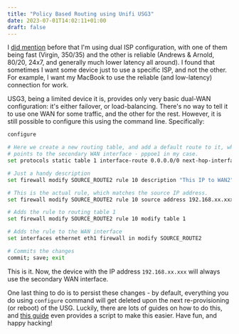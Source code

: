 ```yaml
---
title: "Policy Based Routing using Unifi USG3"
date: 2023-07-01T14:02:11+01:00
draft: false
---
```


I [did mention](/posts/failover-on-usg) before that I'm using dual ISP
configuration, with one of them being fast (Virgin, 350/35) and the other is
reliable (Andrews & Arnold, 80/20, 24x7, and generally much lower latency all around). 
I found that sometimes I want some
device just to use a specific ISP, and not the other. For example, I want my
MacBook to use the reliable (and low-latency) connection for work.

USG3, being a limited device it is, provides only very basic dual-WAN
configuration: it's either failover, or load-balancing. There's no way to tell
it to use one WAN for some traffic, and the other for the rest. However, it is
still possible to configure this using the command line. Specifically:

```bash
configure

# Here we create a new routing table, and add a default route to it, which always 
# points to the secondary WAN interface - pppoe1 in my case.
set protocols static table 1 interface-route 0.0.0.0/0 next-hop-interface pppoe1

# Just a handy description
set firewall modify SOURCE_ROUTE2 rule 10 description "This IP to WAN2"

# This is the actual rule, which matches the source IP address.
set firewall modify SOURCE_ROUTE2 rule 10 source address 192.168.xx.xxx

# Adds the rule to routing table 1
set firewall modify SOURCE_ROUTE2 rule 10 modify table 1

# Adds the rule to the WAN interface
set interfaces ethernet eth1 firewall in modify SOURCE_ROUTE2

# Commits the changes
commit; save; exit
```

This is it. Now, the device with the IP address `192.168.xx.xxx` will always use
the secondary WAN interface.

One last thing to do is to persist these changes - by default, everything you do
using `configure` command will get deleted upon the next re-provisioning (or
reboot) of the USG. Luckily, there are lots of guides on how to do this, and
[this
guide](https://blog.vyos.io/customizing-ubiquiti-usg-configuration-with-json-just-got-easier)
even provides a script to make this easier. Have fun, and happy hacking!

